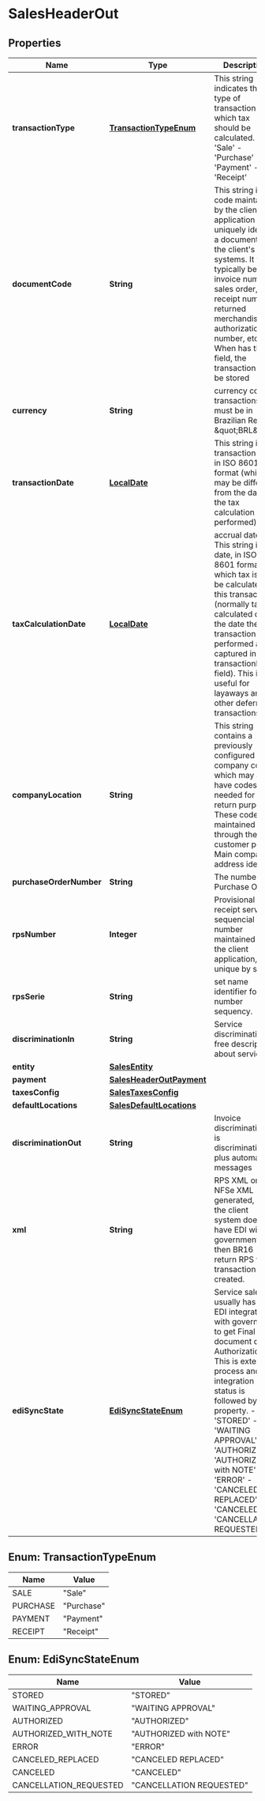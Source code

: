
# SalesHeaderOut

## Properties
Name | Type | Description | Notes
------------ | ------------- | ------------- | -------------
**transactionType** | [**TransactionTypeEnum**](#TransactionTypeEnum) | This string indicates the type of transaction for which tax should be calculated. - &#39;Sale&#39; - &#39;Purchase&#39; - &#39;Payment&#39; - &#39;Receipt&#39;  | 
**documentCode** | **String** | This string is a code maintained by the client application to uniquely identify a document in the client&#39;s systems. It will typically be an invoice number, sales order, receipt number, returned merchandise authorization number, etc. When has this field, the transaction will be stored |  [optional]
**currency** | **String** | currency code / transactions must be in Brazilian Reais \&quot;BRL\&quot; |  [optional]
**transactionDate** | [**LocalDate**](LocalDate.md) | This string is the transaction date in ISO 8601 format (which may be different from the date the tax calculation is performed) | 
**taxCalculationDate** | [**LocalDate**](LocalDate.md) | accrual date, This string is the date, in ISO 8601 format, on which tax is to be calculated for this transaction (normally tax is calculated on the date the transaction is performed as captured in the transactionDate field). This is useful for layaways and other deferred transactions. |  [optional]
**companyLocation** | **String** | This string contains a previously configured company code which may also have codes needed for tax return purposes. These codes are maintained through the customer portal. Main company address identity | 
**purchaseOrderNumber** | **String** | The number of Purchase Order |  [optional]
**rpsNumber** | **Integer** | Provisional receipt services, sequencial number maintained by the client application, unique by serie |  [optional]
**rpsSerie** | **String** | set name identifier for rps number sequency. |  [optional]
**discriminationIn** | **String** | Service discrimination, free description about service |  [optional]
**entity** | [**SalesEntity**](SalesEntity.md) |  |  [optional]
**payment** | [**SalesHeaderOutPayment**](SalesHeaderOutPayment.md) |  |  [optional]
**taxesConfig** | [**SalesTaxesConfig**](SalesTaxesConfig.md) |  |  [optional]
**defaultLocations** | [**SalesDefaultLocations**](SalesDefaultLocations.md) |  |  [optional]
**discriminationOut** | **String** | Invoice discrimination, it is discriminationIn plus automatic messages |  [optional]
**xml** | **String** | RPS XML or NFSe XML generated, when the client system doesn&#39;t have EDI with government then BR16 return RPS when transaction is created. |  [optional]
**ediSyncState** | [**EdiSyncStateEnum**](#EdiSyncStateEnum) | Service sales usually has a EDI integration with government to get Final document or Authorization. This is external process and the integration status is followed by this property. - &#39;STORED&#39; - &#39;WAITING APPROVAL&#39; - &#39;AUTHORIZED&#39; - &#39;AUTHORIZED with NOTE&#39; - &#39;ERROR&#39; - &#39;CANCELED REPLACED&#39; - &#39;CANCELED&#39; - &#39;CANCELLATION REQUESTED&#39;  |  [optional]


<a name="TransactionTypeEnum"></a>
## Enum: TransactionTypeEnum
Name | Value
---- | -----
SALE | &quot;Sale&quot;
PURCHASE | &quot;Purchase&quot;
PAYMENT | &quot;Payment&quot;
RECEIPT | &quot;Receipt&quot;


<a name="EdiSyncStateEnum"></a>
## Enum: EdiSyncStateEnum
Name | Value
---- | -----
STORED | &quot;STORED&quot;
WAITING_APPROVAL | &quot;WAITING APPROVAL&quot;
AUTHORIZED | &quot;AUTHORIZED&quot;
AUTHORIZED_WITH_NOTE | &quot;AUTHORIZED with NOTE&quot;
ERROR | &quot;ERROR&quot;
CANCELED_REPLACED | &quot;CANCELED REPLACED&quot;
CANCELED | &quot;CANCELED&quot;
CANCELLATION_REQUESTED | &quot;CANCELLATION REQUESTED&quot;



